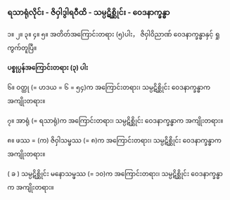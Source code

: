 ### ရသာရုံလိုင်း - ဇိဝှါဒွါရဝီထိ - သမ္ပဋိစ္ဆိုင်း - ဝေဒနာက္ခန္ဓာ

၁။ ၂။ ၃။ ၄။ ၅။ အတိတ်အကြောင်းတရား (၅)ပါး， ဇိဝှါဝိညာဏ် ဝေဒနာက္ခန္ဓာနှင့် ရှုကွက်တူပြီ။

**ပစ္စုပ္ပန်အကြောင်းတရား (၃) ပါး**

၆။ ဝတ္ထု (= ဟဒယ = ၆ = ၅၄)က အကြောင်းတရား၊ သမ္ပဋိစ္ဆိုင်း ဝေဒနာက္ခန္ဓာက အကျိုးတရား။

၇။ အာရုံ (= ရသာရုံ)က အကြောင်းတရား၊ သမ္ပဋိစ္ဆိုင်း ဝေဒနာက္ခန္ဓာက အကျိုးတရား။

၈။ ဖဿ = (က) ဇိဝှါသမ္ဖဿ (= ၈)က အကြောင်းတရား၊ သမ္ပဋိစ္ဆိုင်း ဝေဒနာက္ခန္ဓာက အကျိုးတရား။

( ခ ) သမ္ပဋိစ္ဆိုင်း မနောသမ္ဖဿ (= ၁၀)က အကြောင်းတရား၊ သမ္ပဋိစ္ဆိုင်း ဝေဒနာက္ခန္ဓာက
အကျိုးတရား။

